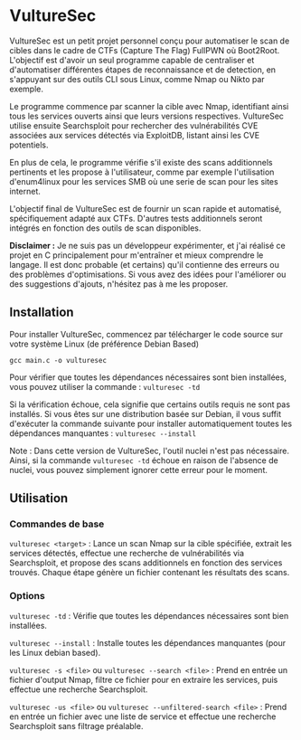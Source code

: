 # VultureSec

VultureSec est un petit projet personnel conçu pour automatiser le scan de cibles dans le cadre de CTFs (Capture The Flag) FullPWN où Boot2Root. L'objectif est d'avoir un seul programme capable de centraliser et d'automatiser différentes étapes de reconnaissance et de detection, en s'appuyant sur des outils CLI sous Linux, comme Nmap ou Nikto par exemple.

Le programme commence par scanner la cible avec Nmap, identifiant ainsi tous les services ouverts ainsi que leurs versions respectives. VultureSec utilise ensuite Searchsploit pour rechercher des vulnérabilités CVE associées aux services détectés via ExploitDB, listant ainsi les CVE potentiels.

En plus de cela, le programme vérifie s'il existe des scans additionnels pertinents et les propose à l'utilisateur, comme par exemple l'utilisation d'enum4linux pour les services SMB où une serie de scan pour les sites internet.

L'objectif final de VultureSec est de fournir un scan rapide et automatisé, spécifiquement adapté aux CTFs. D'autres tests additionnels seront intégrés en fonction des outils de scan disponibles.

**Disclaimer :** Je ne suis pas un développeur expérimenter, et j'ai réalisé ce projet en C principalement pour m'entraîner et mieux comprendre le langage. 
Il est donc probable (et certains) qu'il contienne des erreurs ou des problèmes d'optimisations. Si vous avez des idées pour l'améliorer ou des suggestions d'ajouts, n'hésitez pas à me les proposer.

## Installation

Pour installer VultureSec, commencez par télécharger le code source sur votre système Linux (de préférence Debian Based)

`gcc main.c -o vulturesec`

Pour vérifier que toutes les dépendances nécessaires sont bien installées, vous pouvez utiliser la commande : `vulturesec -td`

Si la vérification échoue, cela signifie que certains outils requis ne sont pas installés. Si vous êtes sur une distribution basée sur Debian, il vous suffit d'exécuter la commande suivante pour installer automatiquement toutes les dépendances manquantes : `vulturesec --install`

Note : Dans cette version de VultureSec, l'outil nuclei n'est pas nécessaire. Ainsi, si la commande `vulturesec -td` échoue en raison de l'absence de nuclei, vous pouvez simplement ignorer cette erreur pour le moment.

## Utilisation

### Commandes de base

`vulturesec <target>` : Lance un scan Nmap sur la cible spécifiée, extrait les services détectés, effectue une recherche de vulnérabilités via Searchsploit, et propose des scans additionnels en fonction des services trouvés. Chaque étape génère un fichier contenant les résultats des scans.

### Options

`vulturesec -td` : Vérifie que toutes les dépendances nécessaires sont bien installées.

`vulturesec --install` : Installe toutes les dépendances manquantes (pour les Linux debian based).

`vulturesec -s <file>` ou `vulturesec --search <file>` : Prend en entrée un fichier d'output Nmap, filtre ce fichier pour en extraire les services, puis effectue une recherche Searchsploit.

`vulturesec -us <file>` ou `vulturesec --unfiltered-search <file>` : Prend en entrée un fichier avec une liste de service et effectue une recherche Searchsploit sans filtrage préalable.
